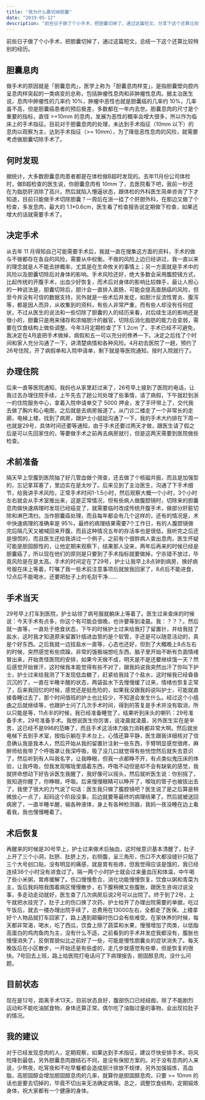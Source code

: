 ```yaml
---
title: "我为什么要切掉胆囊"
date: "2019-05-12"
description: "前些日子做了个小手术，把胆囊切掉了，通过这篇短文，分享下这个还算比较特别的经历。"
---
```


前些日子做了个小手术，把胆囊切掉了，通过这篇短文，总结一下这个还算比较特别的经历。

## 胆囊息肉
做手术的原因就是「胆囊息肉」，医学上称为「胆囊息肉样变」，是指胆囊壁向腔内呈息肉样突起的一类病变的总称，包括肿瘤性息肉和非肿瘤性息肉。据主治医生说，息肉中肿瘤性的几率约 10%，肿瘤中恶性也就是胆囊癌的几率约 10%，几率虽不高，但是胆囊癌患者的预后极差，多数都在一年内去世。胆囊息肉的尺寸是个重要的指标，直径 >=10mm 的息肉，发展为恶性的概率会增大很多，所以作为临床上的手术指征。目前对于胆囊息肉的处理，未达到手术指征（10mm 以下）的息肉以观察为主，达到手术指征（>= 10mm），为了降低恶性息肉的风险，就需要考虑做胆囊切除手术了。

## 何时发现
据统计，大多数胆囊息肉患者都是在体检做B超时发现的。去年11月份公司体检时，做B超检查的医生说，你胆囊息肉有 10mm 了，去医院看下吧，我前一秒还在为脂肪肝消除了高兴，然后就陷入懵逼状态，跟体检的外科医生简单咨询了下才知道，目前只能做手术切除胆囊？一周后在浙一挂了个肝胆外科，在那边又做了个检查，多发息肉，最大的 1.1*0.6cm，医生看了检查报告说定期做下检查，如果还增大的话就需要手术了。

## 决定手术
从去年 11 月得知自己可能需要手术后，我就一直在搜集这方面的资料，手术的做与不做都存在各自的风险，需要从中权衡。不做的风险上边已经讲过，我一直以来的理念就是人不能去拼概率，尤其是在生命攸关的事情上；另一方面就是手术中的风险以及胆囊切除后对身体的影响。手术风险还好，绝大多数会采用腹腔镜方式，比起传统的开腹手术，出血少好恢复，而术后对身体的影响比较棘手，最让人担心的一种说法是，胆囊切除后，胆汁会一直排入直肠，可能会提高直肠癌的风险，但至今并没有可信的数据支持，另外就是一些术后并发症，如胆汁反流性胃炎、腹泻等，都是因人而异，从收集到的资料，有些人非常严重，而有些人却没有任何症状，不过从医生的说法和一些切除了胆囊的人的经历来看，对后续生活的影响还是很小的，胆囊只是用来储存和浓缩胆汁的器官，切除后消化脂肪的能力会变弱，需要在饮食结构上做些调整。今年3月定期检查了下 1.2cm 了，手术已经不可避免，我决定在4月底把手术做掉，病假和五一可以充分的修养一下。决定之后找了个时间和家人充分沟通了一下，讲清楚病情和各种风险。4月初去医院了一趟，预约了26号住院，开了病假单和入院申请单，剩下就是等医院通知，按时入院就行了。
## 办理住院
后来一直等医院通知，我妈也从家里赶过来了，26号早上接到了医院的电话，让我过去办理住院手续，上午先去了趟公司处理了些事情，请了病假，下午就赶到浙一的住院服务中心，拿着入院申请单交了 5000 押金，发了手环带上了，交代我去做了胸片和心电图，之后就是去病房报道了。从门诊二楼走了一个非常长的走廊，电梯上楼，找到了病房，跟护士小姐姐沟通了一下，我的手术大约排在下周一也就是29号，具体时间还要等通知，由于手术还要过两天才做，跟医生请了假之后是可以先回家住的，等要做手术之前再去病房就行，但是这两天需要到医院做些检查。
## 术前准备
隔天早上空腹到医院抽了好几管血做个筛查，还去做了个核磁共振，而且是加强型的，忘记拿耳塞了，里边实在是太吵了。后来见到了主治医生，沟通了下手术细节，给我讲手术风险，正常手术时间1-1.5小时，然后观察大概一个小时，3个小时左右就会从手术室推出来，这是正常情况，但有些病人做腹腔镜时，切除来的胆囊息肉做快速病理时发现已经癌变了，就需要临时改成传统开腹手术，做部分肝脏切除和淋巴清扫，当作胆囊癌处理，而且每年都会有几个这样的，还有的情况是，术中快速病理的准确率是 95%，最终的病理结果需要7个工作日，有的人腹腔镜做完后隔几天又被喊回来开腹，而且这种情况五年的存活率也是很低，我听完之后还是很慌的，而且医生还给我讲过一个例子，之前有个很胖病人查出息肉，医生怀疑可能是胆固醇性的，让他定期来观察下，结果那人没来，两年后再来的时候已经是胆囊癌了，所以现在他们的原则是只要到了手术指标就要做掉，宁杀错不放过，毕竟风险是在是太高。手术的时间定在了29号，护士让我早上8点钟到病房，换好病号服在床上等着，叮嘱了我一些术前注意事项后就放我回家了，8点后不能进食，12点后不能喝水，还要把肚子上的毛刮干净……
## 手术当天
29号早上打车到医院，护士站领了病号服就躺床上等着了。医生过来查床的时候说：今天手术有点多，你这个有可能会很晚，也许要等到凌晨。我：？？？。然后就一直等，一直处于绝食状态，下午的时候护士过来给我打了留置针，并给我挂了盐水，这时我才知道原来留置针插进血管的是个软管，手还是可以随意活动的，真是个好东西。之后我就一边挂盐水一直等，心态也还好，但到了大概晚上8点左右的时候，突然感觉有些烦躁，非常的饿极端想吃东西，脑子里开始不断有负面情绪冒出来，开始责怪医院的安排，如果今天做不成，明天是不是还要继续饿一天？然后感觉开始冒汗，这时候我本能觉得有些不对了，跟我妈说我突然出汗了你叫下护士，护士过来给我测了下发现低血糖了，赶紧给我挂了个盐水，这时候我已经昏昏沉沉的了，一直在半睡半醒的状态，两袋盐水下去慢慢缓了过来，情绪也恢复正常了，后来我回忆的时候，感觉还是挺危险的，如果我没跟我妈说叫护士，可能就直接昏睡过去了，那个时间值班的护士也比较少，不知道会发生什么。经过这个小插曲之后就继续等，也跟护士问了几次手术时间，得到的答复是手术并没有取消，所以只能是等，11点半的时候，我已经准备睡觉了，结果听到床头的喇叭：29号准备手术，29号准备手术。我想说医生你厉害，说凌晨就凌晨，另外医生实在是辛苦，这已经不是996的范畴了，而且手术这活体力脑力消耗都非常大啊。然后就坐电梯下去到手术室，按指示躺在手术台上，心情还算平静，医生跟我详细核对了信息确认我是我本人，然后开始从我的留置针注射一些东西，手臂明显感觉很疼，麻醉师给我带了个呼吸罩让我深呼吸，吸了没几口就觉得有些恍惚然后就失去意识了，然后听到有人叫我名字，让我睁眼，但我一点都睁不开，有点类似鬼压床的体验，让我呼吸，但我发现喉咙里插着东西，呼吸不动但是却不会有缺氧的感觉，我就拼命想动下好告诉医生我醒了，我好像可以摇头，然后就听医生说：你别摇了，我知道你醒了，你睁眼，呼吸。后来慢慢眼睛可以睁开了，喉咙的管子也被拔出去了，我使了很大的力气说了句话：医生我只做了腹腔镜吧？医生说了是之后算是稍微放心一点了，起码这个阶段没事，后边就要等最终的病理结果了。然后就被送回病房了，一直半睡半醒，输各种液体，身上有各种检测器，我妈一夜没睡在边上看着我，我也慢慢睡着了。
## 术后恢复
再醒来的时候是30号早上，护士过来做术后抽血，这时候意识基本清醒了，肚子上开了三个小洞，肚脐、肚脐上方，右侧腹，呈三角形，伤口不大都没缝针只贴了三个大号创口贴，没有明显的痛感，就是胃有些疼，但我觉得应该是饿的，我已经连续36个小时没有进食过了。隔一两个小时护士就会过来量血压和体温，中午喝了些小米粥，胃疼缓解了。伤口慢慢愈合，消化功能慢慢恢复，饮食以粥和青菜为主，饭后我妈陪我围着病区慢慢散步，右下腹稍微又些腹胀，跟医生咨询过说没事，多走动走动就好，医生查了几次病房后说2号可以出院了。终于到了2号，上午就把水挂完了，肚子上的伤口换了次药，护士给开了办理出院需要的单据，吃过午饭后，就去一楼办理出院手续了，总费用在13000左右，全都走了医保。上楼拿好个人物品就打车回家了，路上遇到颠簸时伤口会有些难受。在家休养的时候，每天都非常渴，喝水，吃了西瓜，饮食上除了蔬菜和水果，慢慢增加了肉类，以低脂高蛋白的鸡肉鱼肉为主，没有什么不适，之前看到的手术并发症我都没有，腹胀也慢慢消失了，反倒胃貌似比之前好了一些，可能是慢性胆囊炎的症状消失了。每天晚饭后在小区散步，一开始还是有些虚的，走几步就感觉有些晕，但是恢复的很快。7号回去上班，路上给医院打电话问了下病理报告，胆固醇息肉，没什么问题。

## 目前状态
现在是12号，距离手术13天，目前状态良好，腹部伤口已经结痂，除了不能剧烈运动和不能吃油腻食物，身体还算正常。偶尔吃了油脂过量的事物，会出现拉肚子的情况。

## 我的建议
对于已经发现息肉的人，定期观察，如果达到手术指征，建议尽快安排手术，将风险降到最低，另外胆囊息肉跟结石不同，是没有保胆方案的。对于没有息肉的人来说，少熬夜，吃宵夜和不吃早餐都会造成胆汁排放不规律，另外加强锻炼，高血脂，高胆固醇会增加胆固醇息肉的几率，就算你是胆固醇息肉，只要 >= 10mm 的话也是要去切掉的，毕竟不切出来无法确定病理。总之，调整饮食结构，定期锻炼身体，祝大家都有一个健康的身体。

